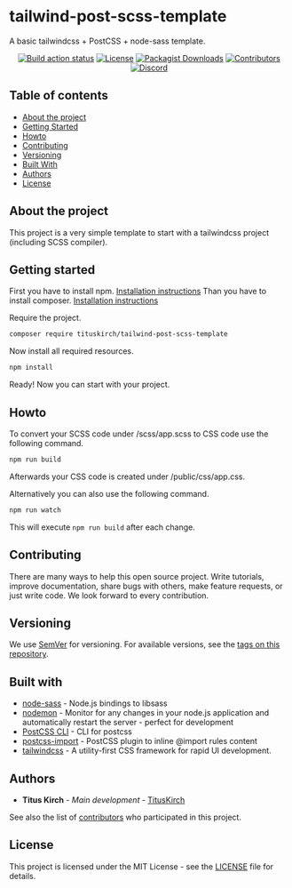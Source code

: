 # tailwind-post-scss-template
A basic tailwindcss + PostCSS + node-sass template.

<p align="center">
    <a href="https://github.com/TitusKirch/tailwind-post-scss-template/actions"><img src="https://github.com/TitusKirch/tailwind-post-scss-template/workflows/Build/badge.svg" alt="Build action status"></a>
    <a href="https://github.com/TitusKirch/tailwind-post-scss-template/blob/master/LICENSE"><img src="https://img.shields.io/github/license/TitusKirch/tailwind-post-scss-template?label=License&labelColor=30363D&color=2FBF50" alt="License"></a>
    <a href="https://packagist.org/packages/tituskirch/tailwind-post-scss-template"><img src="https://img.shields.io/packagist/dm/tituskirch/tailwind-post-scss-template?label=Downloads&labelColor=30363D&color=2FBF50" alt="Packagist Downloads"></a>
    <a href="https://github.com/TitusKirch/tailwind-post-scss-template/graphs/contributors"><img src="https://img.shields.io/github/contributors/TitusKirch/tailwind-post-scss-template?label=Contributors&labelColor=30363D&color=2FBF50" alt="Contributors"></a>
    <a href="https://discord.tkirch.dev"><img src="https://img.shields.io/discord/576562577769889805?label=Discord&labelColor=30363D&color=2FBF50&logoColor=959DA5&logo=Discord" alt="Discord"></a>
</p>

## Table of contents

* [About the project](#about-the-project)
* [Getting Started](#getting-started)
* [Howto](#howto)
* [Contributing](#contributing)
* [Versioning](#versioning)
* [Built With](#built-with)
* [Authors](#authors)
* [License](#license)

## About the project

This project is a very simple template to start with a tailwindcss project (including SCSS compiler).

## Getting started
First you have to install npm. [Installation instructions](https://www.npmjs.com/get-npm)
Than you have to install composer. [Installation instructions](https://getcomposer.org/download/)

Require the project.
```BASH
composer require tituskirch/tailwind-post-scss-template
```

Now install all required resources.
```BASH
npm install
```

Ready! Now you can start with your project.

## Howto
To convert your SCSS code under /scss/app.scss to CSS code use the following command.
```BASH
npm run build
```

Afterwards your CSS code is created under /public/css/app.css.

Alternatively you can also use the following command.
```BASH
npm run watch
```

This will execute `npm run build` after each change.

## Contributing
There are many ways to help this open source project. Write tutorials, improve documentation, share bugs with others, make feature requests, or just write code. We look forward to every contribution.

## Versioning

We use [SemVer](http://semver.org/) for versioning. For available versions, see the [tags on this repository](https://github.com/TitusKirch/tailwind-post-scss-template/tags).

## Built with

* [node-sass](https://github.com/sass/node-sass) - Node.js bindings to libsass
* [nodemon](https://github.com/remy/nodemon/) - Monitor for any changes in your node.js application and automatically restart the server - perfect for development
* [PostCSS CLI](https://github.com/postcss/postcss-cli) - CLI for postcss
* [postcss-import](https://github.com/postcss/postcss-import) - PostCSS plugin to inline @import rules content
* [tailwindcss](https://github.com/tailwindcss/tailwindcss/) - A utility-first CSS framework for rapid UI development.

## Authors

* **Titus Kirch** - *Main development* - [TitusKirch](https://github.com/TitusKirch)

See also the list of [contributors](https://github.com/TitusKirch/tailwind-post-scss-template/graphs/contributors) who participated in this project.

## License

This project is licensed under the MIT License - see the [LICENSE](LICENSE) file for details.


